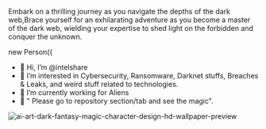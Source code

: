 
Embark on a thrilling journey as you navigate the depths of the dark web,Brace yourself for an exhilarating adventure as you become a master of the dark web, wielding your expertise to shed light on the forbidden and conquer the unknown.

new Person({
 
- 👋 Hi, I’m @intelshare
- 👀 I’m interested in Cybersecurity, Ransomware, Darknet stuffs, Breaches & Leaks, and weird stuff related to technologies.
- 🌱 I’m currently working for Aliens
- 🥷 " Please go to repository section/tab and see the magic".



![ai-art-dark-fantasy-magic-character-design-hd-wallpaper-preview](https://github.com/intelshare/intelshare/assets/139314161/f1827aff-1194-4b00-a014-99e1b5c34c8e)

